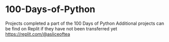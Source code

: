 # 100-Days-of-Python
Projects completed a part of the 100 Days of Python
Additional projects can be find on Replit if they have not been transferred yet
https://replit.com/@asliceoftea
